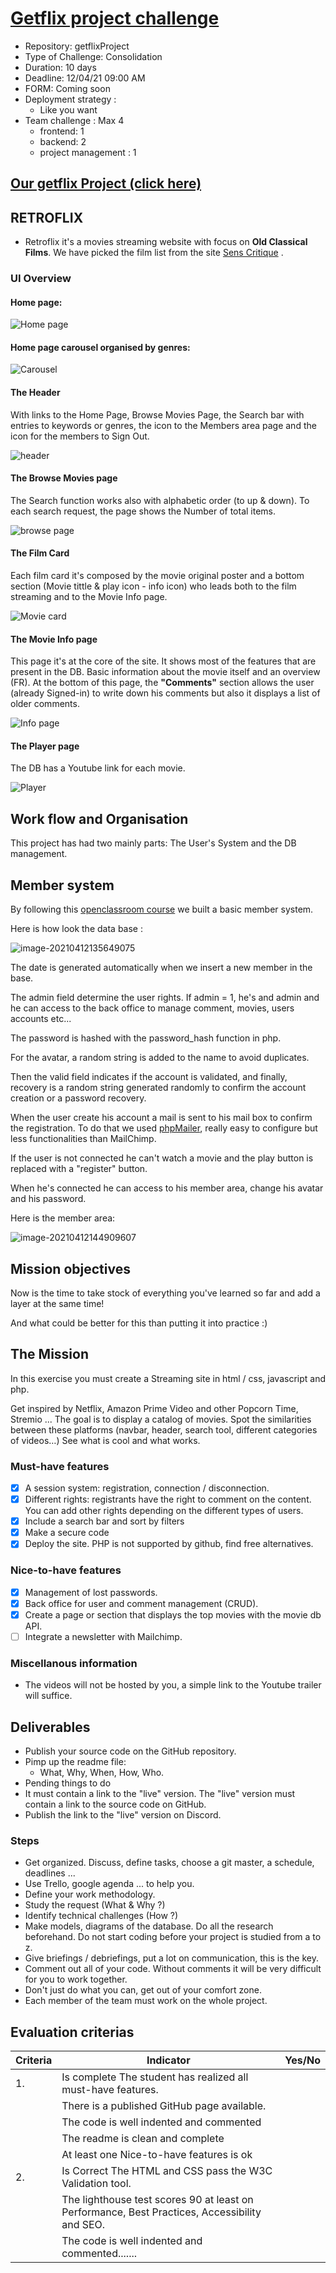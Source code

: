 # [Getflix project challenge](https://github.com/becodeorg/BXL-Swartz-4-27/blob/master/2.The-Hill/2.PHP/GetflixProject.md)
* Repository: getflixProject
* Type of Challenge: Consolidation
* Duration: 10 days
* Deadline: 12/04/21 09:00 AM
* FORM: Coming soon
* Deployment strategy :
  * Like you want
* Team challenge : Max 4
  * frontend: 1
  * backend: 2
  * project management : 1

## [Our getflix Project (click here)](https://www.retroflix.ga/)

## RETROFLIX

* Retroflix it's a  movies streaming website with focus on **Old Classical Films**. 
We have picked the film list from the site [Sens Critique](https://www.senscritique.com/liste/Grace_a_Youtube_vous_pouvez_decouvrir_ces_films/132727) .

### UI Overview

#### Home page:

![Home page](images/homeretroflix.png)

#### Home page carousel organised by genres:

![Carousel](images/carouselretroflix.png)

#### The Header
With links to the Home Page, Browse Movies Page, the Search bar with entries to keywords or genres, the icon to the Members area page and the icon for the members to Sign Out.

![header](images/headerretroflix.png)

#### The Browse Movies page
The Search function works also with alphabetic order (to up & down). To each search request, the page shows the Number of total items.

![browse page](images/browseretroflix.png)

#### The Film Card
Each film card it's composed by the movie original poster and a bottom section (Movie tittle & play icon - info icon) who leads both to the film streaming and to the Movie Info page.

![Movie card](images/cardmovie.png)

#### The Movie Info page
This page it's at the core of the site. It shows most of the features that are present in the DB. Basic information about the movie itself and an overview (FR). At the bottom of this page, the **"Comments"** section allows the user (already Signed-in) to write down his comments but also it displays a list of older comments.

![Info page](images/infofilm.png)

#### The Player page
The DB has a Youtube link for each movie.

![Player](images/filmplayer.png)

## Work flow and Organisation
This project has had two mainly parts: The User's System and the DB management.

## Member system 

By following this [openclassroom course](https://openclassrooms.com/fr/courses/918836-concevez-votre-site-web-avec-php-et-mysql/917948-tp-creez-un-espace-membres) we built a basic member system. 

Here is how look the data base :

![image-20210412135649075](images/user-db.png)

The date is generated automatically when we insert a new member in the base.

The admin field determine the user rights. If admin = 1, he's and admin and he can access to the back office to manage comment, movies, users accounts etc...

The password is hashed with the password_hash function in php.

For the avatar, a random string is added to the name to avoid duplicates.

Then the valid field indicates if the account is validated, and finally, recovery is a random string generated randomly to confirm the account creation or a password recovery.

When the user create his account a mail is sent to his mail box to confirm the registration. To do that we used [phpMailer](https://github.com/PHPMailer/PHPMailer), really easy to configure but less functionalities than MailChimp.

If the user is not connected he can't watch a movie and the play button is replaced with a "register" button. 

When he's connected he can access to his member area, change his avatar and his password.

Here is the member area:

![image-20210412144909607](images/member-area.png)



## Mission objectives

Now is the time to take stock of everything you've learned so far and add a layer at the same time!

And what could be better for this than putting it into practice :)

## The Mission
In this exercise you must create a Streaming site in html / css, javascript and php.

Get inspired by Netflix, Amazon Prime Video and other Popcorn Time, Stremio ... The goal is to display a catalog of movies. Spot the similarities between these platforms (navbar, header, search tool, different categories of videos…) See what is cool and what works.

### Must-have features
- [x] A session system: registration, connection / disconnection.
- [x] Different rights: registrants have the right to comment on the content. You can add other rights depending on the different types of users.
- [x] Include a search bar and sort by filters
- [x] Make a secure code
- [x] Deploy the site. PHP is not supported by github, find free alternatives.

### Nice-to-have features
- [x] Management of lost passwords.
- [x] Back office for user and comment management (CRUD).
- [x] Create a page or section that displays the top movies with the movie db API.
- [ ] Integrate a newsletter with Mailchimp.

### Miscellanous information
* The videos will not be hosted by you, a simple link to the Youtube trailer will suffice.

## Deliverables
* Publish your source code on the GitHub repository.
* Pimp up the readme file:
  * What, Why, When, How, Who.
* Pending things to do
* It must contain a link to the "live" version. The "live" version must contain a link to the source code on GitHub.
* Publish the link to the "live" version on Discord.

### Steps
* Get organized. Discuss, define tasks, choose a git master, a schedule, deadlines ...
* Use Trello, google agenda ... to help you.
* Define your work methodology.
* Study the request (What & Why ?)
* Identify technical challenges (How ?)
* Make models, diagrams of the database. Do all the research beforehand. Do not start coding before your project is studied from a to z.
* Give briefings / debriefings, put a lot on communication, this is the key.
* Comment out all of your code. Without comments it will be very difficult for you to work together.
* Don't just do what you can, get out of your comfort zone.
* Each member of the team must work on the whole project.

## Evaluation criterias
| Criteria |	Indicator	| Yes/No |
|---|---|---|
| 1. | Is complete	The student has realized all must-have features.	|
| | There is a published GitHub page available.	|
| | The code is well indented and commented	|
| | The readme is clean and complete	|
| | At least one Nice-to-have features is ok	|
| 2. | Is Correct	The HTML and CSS pass the W3C Validation tool.	|
| | The lighthouse test scores 90 at least on Performance, Best Practices, Accessibility and SEO.	|
| | The code is well indented and commented....... |

 

